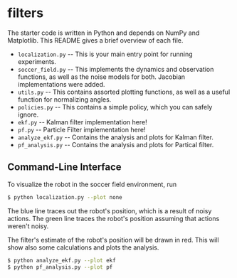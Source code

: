 # filters

The starter code is written in Python and depends on NumPy and Matplotlib.
This README gives a brief overview of each file.

- `localization.py` -- This is your main entry point for running experiments.
- `soccer_field.py` -- This implements the dynamics and observation functions, as well as the noise models for both. Jacobian implementations were added.
- `utils.py` -- This contains assorted plotting functions, as well as a useful
  function for normalizing angles.
- `policies.py` -- This contains a simple policy, which you can safely ignore.
- `ekf.py` -- Kalman filter implementation here!
- `pf.py` -- Particle Filter implementation here!
- `analyze_ekf.py` -- Contains the analysis and plots for Kalman filter.
- `pf_analysis.py` -- Contains the analysis and plots for Partical filter.

## Command-Line Interface

To visualize the robot in the soccer field environment, run
```bash
$ python localization.py --plot none
```
The blue line traces out the robot's position, which is a result of noisy actions.
The green line traces the robot's position assuming that actions weren't noisy.

The filter's estimate of the robot's position will be drawn in red.
This will show also some calculations and plots the analysis.
```bash
$ python analyze_ekf.py --plot ekf 
$ python pf_analysis.py --plot pf 
```


